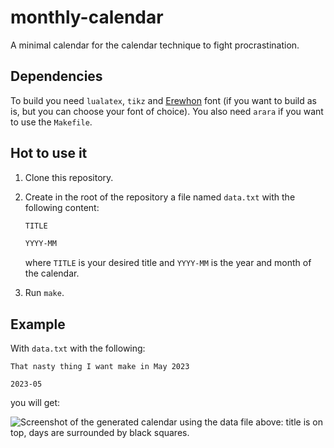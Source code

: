 # monthly-calendar

A minimal calendar for the calendar technique to fight procrastination.

## Dependencies

To build you need `lualatex`, `tikz` and [Erewhon](https://tug.org/FontCatalogue/erewhon/)
font (if you want to build as is, but you can choose your font of choice).
You also need `arara` if you want to use the `Makefile`.

## Hot to use it

1. Clone this repository.
2. Create in the root of the repository a file named `data.txt` with the
   following content:

   ```txt
   TITLE

   YYYY-MM
   ```
   where `TITLE` is your desired title and `YYYY-MM` is the year and month of
   the calendar.
3. Run `make`.

## Example

With `data.txt` with the following:
```
That nasty thing I want make in May 2023

2023-05
```
you will get:

![Screenshot of the generated calendar using the data file above: title is
on top, days are surrounded by black squares.](screenshot.png)

